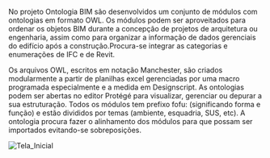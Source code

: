 No projeto Ontologia BIM são desenvolvidos um conjunto de módulos com ontologias em formato OWL. Os módulos podem ser aproveitados 
para ordenar os objetos BIM durante a concepção de projetos de arquitetura ou engenharia, assim como para organizar 
a informação de dados gerenciais do edifício após a construção.Procura-se integrar as categorias e enumerações de IFC e de Revit. 

Os arquivos OWL, escritos em notação Manchester, são criados modularmente a partir de planilhas excel gerenciadas 
por uma macro programada especialmente e a medida em Designscript. As ontologias podem ser abertas no editor Protégé 
para visualizar, gerenciar ou depurar a sua estruturação. Todos os módulos tem prefixo fofu: (significando forma e função)
e estão divididos por temas (ambiente, esquadria, SUS, etc). A ontologia procura fazer o alinhamento dos módulos para que possam 
ser importados evitando-se sobreposições.

![Tela_Inicial](https://user-images.githubusercontent.com/9437020/226172682-0c1a09aa-7069-428d-a8b8-fe8abb9ea39c.PNG)
